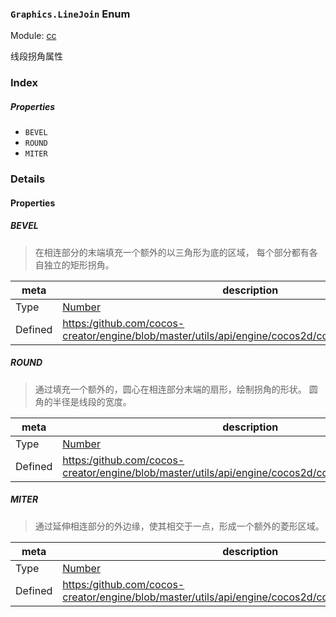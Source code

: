 ### `Graphics.LineJoin` Enum



Module: [cc](../modules/cc.md)




线段拐角属性

### Index

##### Properties

  - `BEVEL`
  - `ROUND`
  - `MITER`

### Details

#### Properties


##### BEVEL

> 在相连部分的末端填充一个额外的以三角形为底的区域， 每个部分都有各自独立的矩形拐角。

| meta | description |
|------|-------------|
| Type | <a href="https://developer.mozilla.org/en/JavaScript/Reference/Global_Objects/Number" class="crosslink external" target="_blank">Number</a> |
| Defined | [https:/github.com/cocos-creator/engine/blob/master/utils/api/engine/cocos2d/core/graphics/types.js:65](https:/github.com/cocos-creator/engine/blob/master/utils/api/engine/cocos2d/core/graphics/types.js#L65) |



##### ROUND

> 通过填充一个额外的，圆心在相连部分末端的扇形，绘制拐角的形状。 圆角的半径是线段的宽度。

| meta | description |
|------|-------------|
| Type | <a href="https://developer.mozilla.org/en/JavaScript/Reference/Global_Objects/Number" class="crosslink external" target="_blank">Number</a> |
| Defined | [https:/github.com/cocos-creator/engine/blob/master/utils/api/engine/cocos2d/core/graphics/types.js:72](https:/github.com/cocos-creator/engine/blob/master/utils/api/engine/cocos2d/core/graphics/types.js#L72) |



##### MITER

> 通过延伸相连部分的外边缘，使其相交于一点，形成一个额外的菱形区域。

| meta | description |
|------|-------------|
| Type | <a href="https://developer.mozilla.org/en/JavaScript/Reference/Global_Objects/Number" class="crosslink external" target="_blank">Number</a> |
| Defined | [https:/github.com/cocos-creator/engine/blob/master/utils/api/engine/cocos2d/core/graphics/types.js:79](https:/github.com/cocos-creator/engine/blob/master/utils/api/engine/cocos2d/core/graphics/types.js#L79) |


